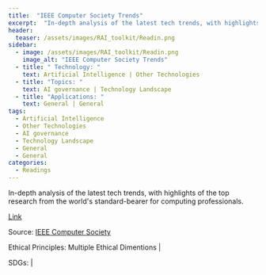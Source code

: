 ```yaml
---
title:  "IEEE Computer Society Trends"  
excerpt:  "In-depth analysis of the latest tech trends, with highlights of the top research (...)"  
header:
  teaser: /assets/images/RAI_toolkit/Readin.png
sidebar:
  - image: /assets/images/RAI_toolkit/Readin.png
    image_alt: "IEEE Computer Society Trends"
  - title: " Technology: "
    text: Artificial Intelligence | Other Technologies
  - title: "Topics: " 
    text: AI governance | Technology Landscape
  - title: "Applications: " 
    text: General | General
tags:
  - Artificial Intelligence
  - Other Technologies
  - AI governance
  - Technology Landscape
  - General
  - General
categories:
  - Readings
---
```

In-depth analysis of the latest tech trends, with highlights of the top research from the world's standard-bearer for computing professionals.

[Link](https://www.computer.org/publications/tech-news/trends)

Source: [IEEE Computer Society](https://www.computer.org/publications/tech-news/trends)

Ethical Principles: Multiple Ethical Dimentions | 

SDGs:  | 
